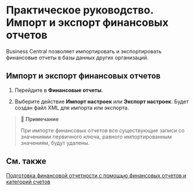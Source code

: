 # Практическое руководство. Импорт и экспорт финансовых отчетов 							 

Business Central позволяет импортировать и экспортировать финансовые отчеты в базы данных других организаций.

 

## Импорт и экспорт финансовых отчетов

 


1. Перейдите в **Финансовые отчеты**.

2. Выберите действие **Импорт настроек** или **Экспорт настроек**. Будет создан файл XML для импорта или экспорта.

   

>  :speech_balloon: **Примечание**
>
> При импорте финансовых отчетов все существующие записи со значениями первичного ключа, равного импортированным значениям, будут удалены.

 

## См. также

[Подготовка финансовой отчетности с помощью финансовых отчетов и категорий счетов](https://docs.microsoft.com/ru-ru/dynamics365/business-central/bi-how-work-account-schedule)

